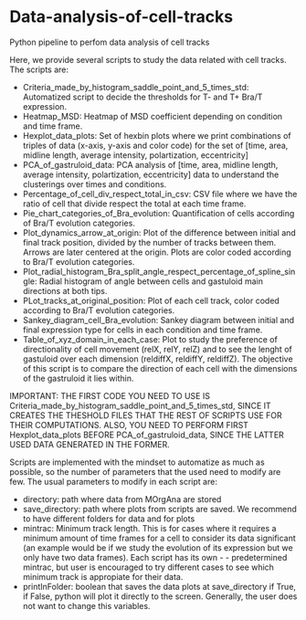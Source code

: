 # Data-analysis-of-cell-tracks
Python pipeline to perfom data analysis of cell tracks

Here, we provide several scripts to study the data related with cell tracks. The scripts are:
- Criteria_made_by_histogram_saddle_point_and_5_times_std: Automatized script to decide the thresholds for T- and T+ Bra/T expression.
- Heatmap_MSD: Heatmap of MSD coefficient depending on condition and time frame.
- Hexplot_data_plots: Set of hexbin plots where we print combinations of triples of data (x-axis, y-axis and color code) for the set of [time, area, midline length, average intensity, polartization, eccentricity]
- PCA_of_gastruloid_data: PCA analysis of [time, area, midline length, average intensity, polartization, eccentricity] data to understand the clusterings over times and conditions.
- Percentage_of_cell_div_respect_total_in_csv: CSV file where we have the ratio of cell that divide respect the total at each time frame.
- Pie_chart_categories_of_Bra_evolution: Quantification of cells according of Bra/T evolution categories.
- Plot_dynamics_arrow_at_origin: Plot of the difference between initial and final track position, divided by the number of tracks between them. Arrows are later centered at the origin. Plots are color coded according to Bra/T evolution categories.
- Plot_radial_histogram_Bra_split_angle_respect_percentage_of_spline_single: Radial histogram of angle between cells and gastuloid main directions at both tips.
- PLot_tracks_at_original_position: Plot of each cell track, color coded according to Bra/T evolution categories.
- Sankey_diagram_cell_Bra_evolution: Sankey diagram between initial and final expression type for cells in each condition and time frame.
- Table_of_xyz_domain_in_each_case: Plot to study the preference of directionality of cell movement (relX, relY, relZ) and to see the lenght of gastuloid over each dimension (reldiffX, reldiffY, reldiffZ). The objective of this script is to compare the direction of each cell with the dimensions of the gastruloid it lies within.

IMPORTANT: THE FIRST CODE YOU NEED TO USE IS Criteria_made_by_histogram_saddle_point_and_5_times_std, SINCE IT CREATES THE THESHOLD FILES THAT THE REST OF SCRIPTS USE FOR THEIR COMPUTATIONS. ALSO, YOU NEED TO PERFORM FIRST Hexplot_data_plots BEFORE PCA_of_gastruloid_data, SINCE THE LATTER USED DATA GENERATED IN THE FORMER.

Scripts are implemented with the mindset to automatize as much as possible, so the number of parameters that the used need to modify are few. The usual parameters to modify in each script are:
- directory: path where data from MOrgAna are stored
- save_directory: path where plots from scripts are saved. We recommend to have different folders for data and for plots
- mintrac: Minimum track length. This is for cases where it requires a minimum amount of time frames for a cell to consider its data significant (an example would be if we study the evolution of its expression but we only have two data frames). Each script has its own - - predetermined mintrac, but user is encouraged to try different cases to see which minimum track is appropiate for their data.
- printInFolder: boolean that saves the data plots at save_directory if True, if False, python will plot it directly to the screen. Generally, the user does not want to change this variables.
